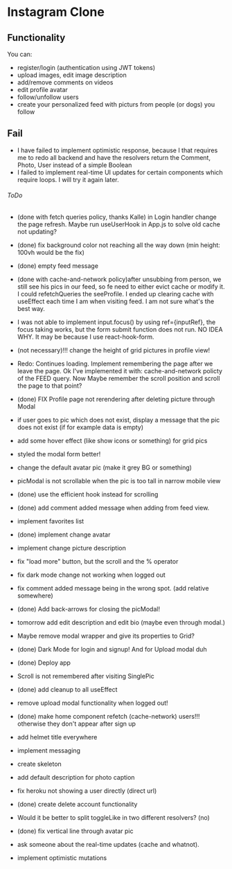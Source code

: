 #  Instagram Clone

## Functionality
You can:
- register/login (authentication using JWT tokens)
- upload images, edit image description
- add/remove comments on videos
- edit profile avatar
- follow/unfollow users
- create your personalized feed with picturs from people (or dogs) you follow


## Fail

- I have failed to implement optimistic response, because I that requires me to redo all backend and have the resolvers return the Comment, Photo, User instead of a simple Boolean
- I failed to implement real-time UI updates for certain components which require loops. I will try it again later. 


###### ToDo
- (done with fetch queries policy, thanks Kalle) in Login handler change the page refresh. Maybe run useUserHook in App.js to solve 
old cache not updating? 
- (done) fix background color not reaching all the way down (min height: 100vh would be the fix) 
- (done) empty feed message 
- (done with cache-and-network policy)after unsubbing from person, we still see his pics in our feed, so fe need to either evict cache or modify it. I could refetchQueries the seeProfile. I ended up clearing cache with useEffect each time I am when visiting feed. I am not sure what's the best way. 
- I was not able to implement input.focus() by using ref={inputRef}, the focus taking works, but the form submit function does not run. NO IDEA WHY. It may be because I use react-hook-form. 
- (not necessary)!!! change the height of grid pictures in profile view! 
- Redo: Continues loading. Implement remembering the page after we leave the page. Ok I've implemented it with: cache-and-network policty of the FEED query. Now Maybe remember the scroll position and scroll the page to that point?
- (done) FIX Profile page not rerendering after deleting picture through Modal
- if user goes to pic which does not exist, display a message that the pic does not exist (if for example data is empty)

- add some hover effect (like show icons or something) for grid pics
- styled the modal form better!
- change the default avatar pic (make it grey BG or something)
- picModal is not scrollable when the pic is too tall in narrow mobile view
- (done) use the efficient hook instead for scrolling
- (done) add comment added message when adding from feed view.
- implement favorites list
- (done) implement change avatar
- implement change picture description
- fix "load more" button, but the scroll and the % operator
- fix dark mode change not working when logged out
- fix comment added message being in the wrong spot. (add relative somewhere)
- (done) Add back-arrows for closing the picModal!
- tomorrow add edit description and edit bio (maybe even through modal.)
- Maybe remove modal wrapper and give its properties to Grid?
- (done) Dark Mode for login and signup! And for Upload modal duh
- (done) Deploy app
- Scroll is not remembered after visiting SinglePic 
- (done) add cleanup to all useEffect
- remove upload modal functionality when logged out!
- (done) make home component refetch (cache-network) users!!! otherwise they don't appear after sign up
- add helmet title everywhere
- implement messaging
- create skeleton
- add default description for photo caption
- fix heroku not showing a user directly (direct url)
- (done) create delete account functionality
- Would it be better to split toggleLike in two different resolvers? (no)
- (done) fix vertical line through avatar pic
- ask someone about the real-time updates (cache and whatnot).
- implement optimistic mutations



